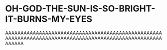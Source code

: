 # OH-GOD-THE-SUN-IS-SO-BRIGHT-IT-BURNS-MY-EYES
AAAAAAAAAAAAAAAAAAAAAAAAAAAAAAAAAAAAAAAAAAAAAAAAAAAAAAAAAAAAAAAAAAAAAAAAAAAAAAAAAAAAAAAAAAAAAAAAAAAAAAAAAAAA
